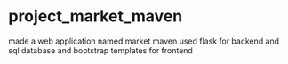 # project_market_maven
made a web application named market maven
used flask for backend and sql database and bootstrap templates for frontend
